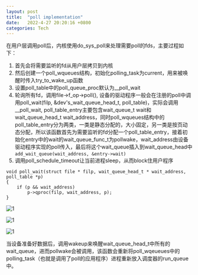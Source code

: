 ```yaml
---
layout: post
title:  "poll implementation"
date:   2022-4-27 20:20:16 +0800
categories: Tech 
---
```


在用户层调用poll后，内核使用do_sys_poll来处理需要poll的fds，主要过程如下：
1. 首先会将需要监听的fd从用户层拷贝到内核
2. 然后创建一个poll_wqueues结构，初始化polling_task为current，用来被唤醒时传入try_to_wake_up函数
3. 设置poll_table中的poll_queue_proc默认为__poll_wait
4. 轮询所有fd，调用file->f_op->poll(), 设备的驱动程序一般会在注册的poll中调用poll_wait(filp, &dev's_wait_queue_head_t, poll_table)，实际会调用__poll_wait, poll_table_entry主要包含wait_queue_t wait和wait_queue_head_t wait_address，同时poll_wqueues结构中的poll_table_entry分为两类，一类是静态分配的，大小固定，另一类是按页动态分配，所以该函数首先为需要监听的fd分配一个poll_table_entry，接着初始化entry中的wait的wait_queue_func_t为pollwake，wait_address由设备驱动程序实现的poll传入，最后将这个wait_queue插入到wait_queue_head中
```add_wait_queue(wait_address, &entry->wait)```
5. 调用poll_schedule_timeout让当前进程sleep，从而block住用户程序

```
void poll_wait(struct file * filp, wait_queue_head_t * wait_address, poll_table *p)
{
    if (p && wait_address)    
        p->qproc(filp, wait_address, p);
}
```

![1](/assets/qemu/poll1.png)

![1](/assets/qemu/poll2.png)

![1](/assets/qemu/poll3.png)

当设备准备好数据后，调用wakeup来唤醒wait_queue_head_t中所有的wait_queue，进而pollwake会被调用，该函数会重新将poll_wqeueues中的polling_task（也就是调用了poll的应用程序）进程重新放入调度器的run_queue中。
